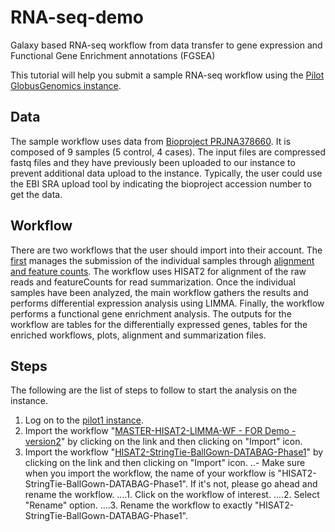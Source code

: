# RNA-seq-demo
Galaxy based RNA-seq workflow from data transfer to gene expression and Functional Gene Enrichment annotations (FGSEA)

This tutorial will help you submit a sample RNA-seq workflow using the [Pilot GlobusGenomics instance](https://pilot1.globusgenomics.org).

## Data
The sample workflow uses data from [Bioproject PRJNA378660](https://www.ncbi.nlm.nih.gov/bioproject/?term=PRJNA378660). It is composed of 9 samples (5 control, 4 cases). The input files are compressed fastq files and they have previously been uploaded to our instance to prevent additional data upload to the instance. Typically, the user could use the EBI SRA upload tool by indicating the bioproject accession number to get the data.

## Workflow
There are two workflows that the user should import into their account. The [first]( https://pilot1.globusgenomics.org/u/arodri7/w/master-hisat2-limma-wf---for-demo---version2-imported-from-uploaded-file) manages the submission of the individual samples through [alignment and feature counts]( https://pilot1.globusgenomics.org/u/arodri7/w/hisat2-stringtie-ballgown-databag-phase1-imported-from-uploaded-file). The workflow uses HISAT2 for alignment of the raw reads and featureCounts for read summarization. Once the individual samples have been analyzed, the main workflow gathers the results and performs differential expression analysis using LIMMA. Finally, the workflow performs a functional gene enrichment analysis. The outputs for the workflow are tables for the differentially expressed genes, tables for the enriched workflows, plots, alignment and summarization files.

## Steps
The following are the list of steps to follow to start the analysis on the instance.
1. Log on to the [pilot1 instance](https://pilot1.globusgenomics.org).
2. Import the workflow "[MASTER-HISAT2-LIMMA-WF - FOR Demo - version2](https://pilot1.globusgenomics.org/u/arodri7/w/master-hisat2-limma-wf---for-demo---version2-imported-from-uploaded-file)" by clicking on the link and then clicking on "Import" icon.
3. Import the workflow "[HISAT2-StringTie-BallGown-DATABAG-Phase1](https://pilot1.globusgenomics.org/u/arodri7/w/hisat2-stringtie-ballgown-databag-phase1-imported-from-uploaded-file)" by clicking on the link and then clicking on "Import" icon.
..- Make sure when you import the workflow, the name of your workflow is "HISAT2-StringTie-BallGown-DATABAG-Phase1". If it's not, please go ahead and rename the workflow.
....1. Click on the workflow of interest.
....2. Select "Rename" option.
....3. Rename the workflow to exactly "HISAT2-StringTie-BallGown-DATABAG-Phase1".
